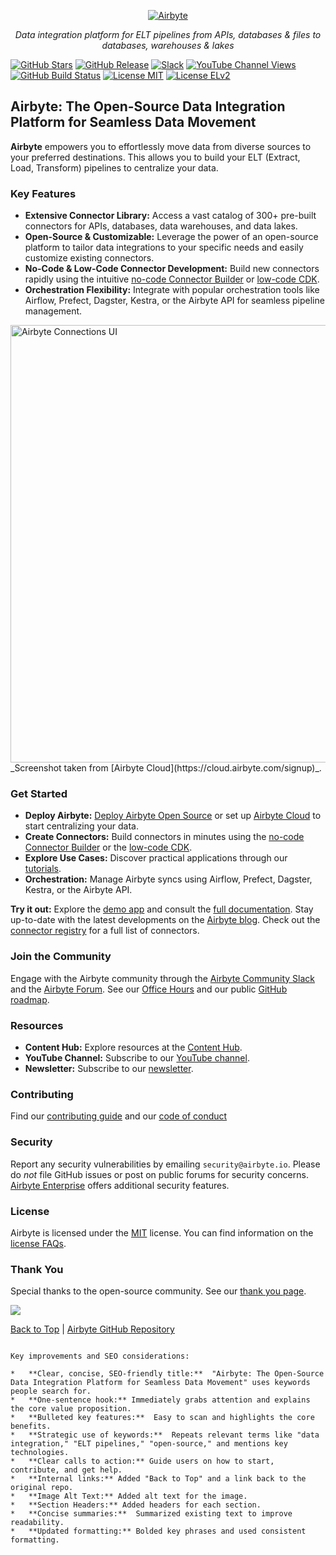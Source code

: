 <p align="center">
  <a href="https://airbyte.com"><img src="https://assets.website-files.com/605e01bc25f7e19a82e74788/624d9c4a375a55100be6b257_Airbyte_logo_color_dark.svg" alt="Airbyte"></a>
</p>

<p align="center">
    <em>Data integration platform for ELT pipelines from APIs, databases & files to databases, warehouses & lakes</em>
</p>

[![GitHub Stars](https://img.shields.io/github/stars/airbytehq/airbyte?style=social&label=Star&maxAge=2592000)](https://github.com/airbytehq/airbyte/stargazers/)
[![GitHub Release](https://img.shields.io/github/v/release/airbytehq/airbyte?color=white)](https://github.com/airbytehq/airbyte/releases)
[![Slack](https://img.shields.io/badge/slack-join-white.svg?logo=slack)](https://airbytehq.slack.com/)
[![YouTube Channel Views](https://img.shields.io/youtube/channel/views/UCQ_JWEFzs1_INqdhIO3kmrw?style=social)](https://www.youtube.com/c/AirbyteHQ/?sub_confirmation=1)
[![GitHub Build Status](https://img.shields.io/github/actions/workflow/status/airbytehq/airbyte/gradle.yml?branch=master)](https://github.com/airbytehq/airbyte/actions/workflows/gradle.yml)
[![License MIT](https://img.shields.io/static/v1?label=license&message=MIT&color=white)](https://github.com/airbytehq/airbyte/tree/master/docs/project-overview/licenses)
[![License ELv2](https://img.shields.io/static/v1?label=license&message=ELv2&color=white)](https://github.com/airbytehq/airbyte/tree/master/docs/project-overview/licenses)

## Airbyte: The Open-Source Data Integration Platform for Seamless Data Movement

**Airbyte** empowers you to effortlessly move data from diverse sources to your preferred destinations.  This allows you to build your ELT (Extract, Load, Transform) pipelines to centralize your data.

### Key Features

*   **Extensive Connector Library:** Access a vast catalog of 300+ pre-built connectors for APIs, databases, data warehouses, and data lakes.
*   **Open-Source & Customizable:** Leverage the power of an open-source platform to tailor data integrations to your specific needs and easily customize existing connectors.
*   **No-Code & Low-Code Connector Development:** Build new connectors rapidly using the intuitive [no-code Connector Builder](https://docs.airbyte.com/connector-development/connector-builder-ui/overview) or [low-code CDK](https://docs.airbyte.com/connector-development/config-based/low-code-cdk-overview).
*   **Orchestration Flexibility:** Integrate with popular orchestration tools like Airflow, Prefect, Dagster, Kestra, or the Airbyte API for seamless pipeline management.

<img src="https://github.com/airbytehq/airbyte/assets/38087517/35b01d0b-00bf-407b-87e6-a5cd5cd720b5" alt="Airbyte Connections UI" width="700">
_Screenshot taken from [Airbyte Cloud](https://cloud.airbyte.com/signup)_.

### Get Started

*   **Deploy Airbyte:**  [Deploy Airbyte Open Source](https://docs.airbyte.com/quickstart/deploy-airbyte) or set up [Airbyte Cloud](https://docs.airbyte.com/cloud/getting-started-with-airbyte-cloud) to start centralizing your data.
*   **Create Connectors:** Build connectors in minutes using the [no-code Connector Builder](https://docs.airbyte.com/connector-development/connector-builder-ui/overview) or the [low-code CDK](https://docs.airbyte.com/connector-development/config-based/low-code-cdk-overview).
*   **Explore Use Cases:** Discover practical applications through our [tutorials](https://airbyte.com/tutorials).
*   **Orchestration:** Manage Airbyte syncs using Airflow, Prefect, Dagster, Kestra, or the Airbyte API.

**Try it out:**  Explore the [demo app](https://demo.airbyte.io/) and consult the [full documentation](https://docs.airbyte.com/).  Stay up-to-date with the latest developments on the [Airbyte blog](https://airbyte.com/blog-categories/company-updates).
Check out the [connector registry](https://connectors.airbyte.com/files/generated_reports/connector_registry_report.html) for a full list of connectors.

### Join the Community

Engage with the Airbyte community through the [Airbyte Community Slack](https://airbyte.com/community) and the [Airbyte Forum](https://github.com/airbytehq/airbyte/discussions).  See our [Office Hours](https://airbyte.io/daily-office-hours/) and our public [GitHub roadmap](https://github.com/orgs/airbytehq/projects/37/views/1?pane=issue&itemId=26937554).

### Resources

*   **Content Hub:** Explore resources at the [Content Hub](https://airbyte.com/content-hub).
*   **YouTube Channel:** Subscribe to our [YouTube channel](https://www.youtube.com/c/AirbyteHQ).
*   **Newsletter:** Subscribe to our [newsletter](https://airbyte.com/newsletter).

### Contributing

Find our [contributing guide](https://docs.airbyte.com/contributing-to-airbyte/) and our [code of conduct](https://docs.airbyte.com/contributing-to-airbyte/)

### Security

Report any security vulnerabilities by emailing `security@airbyte.io`. Please do *not* file GitHub issues or post on public forums for security concerns.
[Airbyte Enterprise](https://airbyte.com/airbyte-enterprise) offers additional security features.

### License

Airbyte is licensed under the [MIT](docs/project-overview/licenses/) license. You can find information on the [license FAQs](docs/project-overview/licenses/license-faq.md).

### Thank You

Special thanks to the open-source community. See our [thank you page](THANK-YOU.md).

<a href="https://github.com/airbytehq/airbyte/graphs/contributors">
  <img src="https://contrib.rocks/image?repo=airbytehq/airbyte"/>
</a>

[Back to Top](#airbyte-the-open-source-data-integration-platform-for-seamless-data-movement)  | [Airbyte GitHub Repository](https://github.com/airbytehq/airbyte)
```

Key improvements and SEO considerations:

*   **Clear, concise, SEO-friendly title:**  "Airbyte: The Open-Source Data Integration Platform for Seamless Data Movement" uses keywords people search for.
*   **One-sentence hook:** Immediately grabs attention and explains the core value proposition.
*   **Bulleted key features:**  Easy to scan and highlights the core benefits.
*   **Strategic use of keywords:**  Repeats relevant terms like "data integration," "ELT pipelines," "open-source," and mentions key technologies.
*   **Clear calls to action:** Guide users on how to start, contribute, and get help.
*   **Internal links:** Added "Back to Top" and a link back to the original repo.
*   **Image Alt Text:** Added alt text for the image.
*   **Section Headers:** Added headers for each section.
*   **Concise summaries:**  Summarized existing text to improve readability.
*   **Updated formatting:** Bolded key phrases and used consistent formatting.